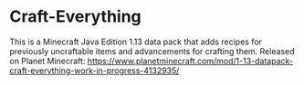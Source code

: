 # Craft-Everything
 
This is a Minecraft Java Edition 1.13 data pack that adds recipes for previously uncraftable items and advancements for crafting them. Released on Planet Minecraft: https://www.planetminecraft.com/mod/1-13-datapack-craft-everything-work-in-progress-4132935/ 